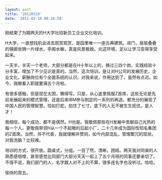 ```yaml
---
layout: post
title: '20110318'
date: '2011-03-18 08:16:58'
---
```



 刚结束了为期两天的H大学社招新员工企业文化培训。

 H大学，一直想找机会进去观赏观赏，是园里唯一一座古典建筑。进门，层层叠叠的翎廊坐拥一片绿水，亭阁水榭，真是风景极致。光这环境，足以让学习变得享受起来。

 一天半，半天一个老师，大部分都是在H十年以上的，换过三四个岗，实践经验十分丰富，增加了不少见识是真的。当然，这次培训，是让对H公司的发展历史，企业文化，薪酬岗位有个全面系统的认识。对我来说，作用达到了，虽然有点迟。如今，我眼看入职就要满五个月啦。

 有很多感触，但是现在太困，懒得写。只是，从心底里佩服Z首席，这些无论是先前发展起来的模式管理，还是后来IBM参与制定的一系列的再造，都充分的展现了中国人民的管理智慧。恰如打蛇，掐住了七寸，底下的人无不被生生扼住。是人才！

 我相信，每个成功，都不是偶然。H也是。我敬佩那些在H发展中贡献自己光热的每一个人，更敬佩带领H从一个不起眼的后起小厂，二十几年成为国际性知名集团的Z首席。当然，并不代表，我就理解并赞同，如今内部混乱，管理繁冗的现状。对我洗脑？比较难。

 培训的方式，很开放。圆桌式，分组。一目了然，清晰，团结。两天我对同桌的人熟悉感倍增，甚至感觉比同部门大部分天天一起上了五个月班的同事还要亲切了。不得不说，我们部门的人，名字跟人对不上的不算，很多连名字也没听过。哈哈。

 愉快的周五。


